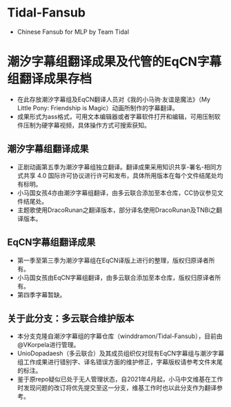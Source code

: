 # Tidal-Fansub
- Chinese Fansub for MLP by Team Tidal

# 潮汐字幕组翻译成果及代管的EqCN字幕组翻译成果存档
- 在此存放潮汐字幕组及EqCN翻译人员对《我的小马驹·友谊是魔法》（My Little Pony: Friendship is Magic）动画所制作的字幕翻译。
- 成果形式为ass格式，可用文本编辑器或者字幕软件打开和编辑，可用压制软件压制为硬字幕视频，具体操作方式可搜索获知。

## 潮汐字幕组翻译成果
- 正剧动画第五季为潮汐字幕组独立翻译。翻译成果采用知识共享-署名-相同方式共享 4.0 国际许可协议进行许可和发布，具体所用版本在每个文件结尾处均有标明。
- 小马国女孩4亦由潮汐字幕组翻译，由多云联合添加至本仓库，CC协议参见文件结尾处。
- 主题歌使用DracoRunan之翻译版本，部分译名使用DracoRunan及TNBi之翻译版本。

## EqCN字幕组翻译成果
- 第一季至第三季为潮汐字幕组在EqCN译版上进行的整理，版权归原译者所有。
- 小马国女孩由EqCN字幕组翻译，由多云联合添加至本仓库，版权归原译者所有。
- 第四季字幕暂缺。

## 关于此分支：多云联合维护版本
- 本分支克隆自潮汐字幕组的字幕仓库（winddramon/Tidal-Fansub），目前由@VKorpela进行管理。
- UnioDopadaesh（多云联合）及其成员组织仅对现有EqCN字幕组与潮汐字幕组工作成果进行错别字、译名错误方面的维护修正，字幕版权请参考文件末尾的标注。
- 鉴于原repo疑似已处于无人管理状态，自2021年4月起，小马中文维基在工作时发现问题的改订将优先提交至这一分支，维基工作时也以此分支作为翻译参考。
